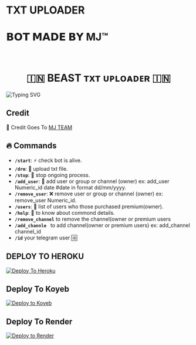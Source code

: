 # TXT UPLOADER

# 𝗕𝗢𝗧 𝗠𝗔𝗗𝗘 𝗕𝗬 MJ™

<br>
<h1 align="center">
  🇮🇳 BEAST ᴛxᴛ ᴜᴘʟᴏᴀᴅᴇʀ 🇮🇳
</h1>

![Typing SVG](https://readme-typing-svg.herokuapp.com/?lines=Welcome+To++Uploader+Bot+!)

## Credit

🥳 Credit Goes To [MJ TEAM](https://t.me/jattprab)

## 🔥 Commands

- **`/start`**: ⚡ check bot is alive.
- **`/drm`**:  📁 upload txt file.
- **`/stop`**: 🛑 stop ongoing process.
- **`/add_user`**: 🎊 add user or group or channel (owner) ex: add_user Numeric_id date #date in format dd/mm/yyyy.
- **`/remove_user`**: ❌ remove user or group or channel (owner) ex: remove_user Numeric_id.
- **`/users`**: 📜 list of users who those purchased premium(owner).
- **`/help`**: 🎉 to know about commond details.
- **`/remove_channel`** to remove the channel(owner or premium users
- **`/add_channle `** to add channel(owner or premium users) ex: add_channel channel_id
- **`/id`** your telegram user 🆔 <br>

## DEPLOY TO HEROKU
[![Deploy To Heroku](https://www.herokucdn.com/deploy/button.svg)](https://dashboard.heroku.com/new?button-url=https://github.com/xpingpongx/Extractor-V3&template=https://github.com/mehuljain2003/trydrm/tree/main) 
<br>


## Deploy To Koyeb

[![Deploy to Koyeb](https://www.koyeb.com/static/images/deploy/button.svg)](https://app.koyeb.com/deploy?type=git&builder=buildpack&repository=https://new&branch=main&name=Classplusdrm-koyeb)
<br>


## Deploy To Render

[![Deploy to Render](https://render.com/images/deploy-to-render-button.svg)](https://render.com/deploy?repo=https://github.com//-drm-new) <br>
